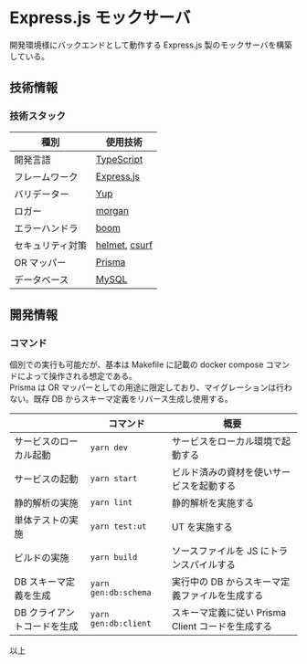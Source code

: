 # Express.js モックサーバ

開発環境様にバックエンドとして動作する Express.js 製のモックサーバを構築している。

## 技術情報

### 技術スタック

| 種別             | 使用技術                                                                                    |
| ---------------- | ------------------------------------------------------------------------------------------- |
| 開発言語         | [TypeScript](https://www.typescriptlang.org/)                                               |
| フレームワーク   | [Express.js](https://expressjs.com/)                                                        |
| バリデーター     | [Yup](https://github.com/jquense/yup/)                                                      |
| ロガー           | [morgan](https://github.com/expressjs/morgan/)                                              |
| エラーハンドラ   | [boom](https://github.com/hapijs/boom/)                                                     |
| セキュリティ対策 | [helmet](https://github.com/helmetjs/helmet/), [csurf](https://github.com/expressjs/csurf/) |
| OR マッパー      | [Prisma](https://www.prisma.io/)                                                            |
| データベース     | [MySQL](https://www.mysql.com/)                                                             |

## 開発情報

### コマンド

個別での実行も可能だが、基本は Makefile に記載の docker compose コマンドによって操作される想定である。  
Prisma は OR マッパーとしての用途に限定しており、マイグレーションは行わない。既存 DB からスキーマ定義をリバース生成し使用する。

|                             | コマンド             | 概要                                              |
| --------------------------- | -------------------- | ------------------------------------------------- |
| サービスのローカル起動      | `yarn dev`           | サービスをローカル環境で起動する                  |
| サービスの起動              | `yarn start`         | ビルド済みの資材を使いサービスを起動する          |
| 静的解析の実施              | `yarn lint`          | 静的解析を実施する                                |
| 単体テストの実施            | `yarn test:ut`       | UT を実施する                                     |
| ビルドの実施                | `yarn build`         | ソースファイルを JS にトランスパイルする          |
| DB スキーマ定義を生成       | `yarn gen:db:schema` | 実行中の DB からスキーマ定義ファイルを生成する    |
| DB クライアントコードを生成 | `yarn gen:db:client` | スキーマ定義に従い Prisma Client コードを生成する |

以上
